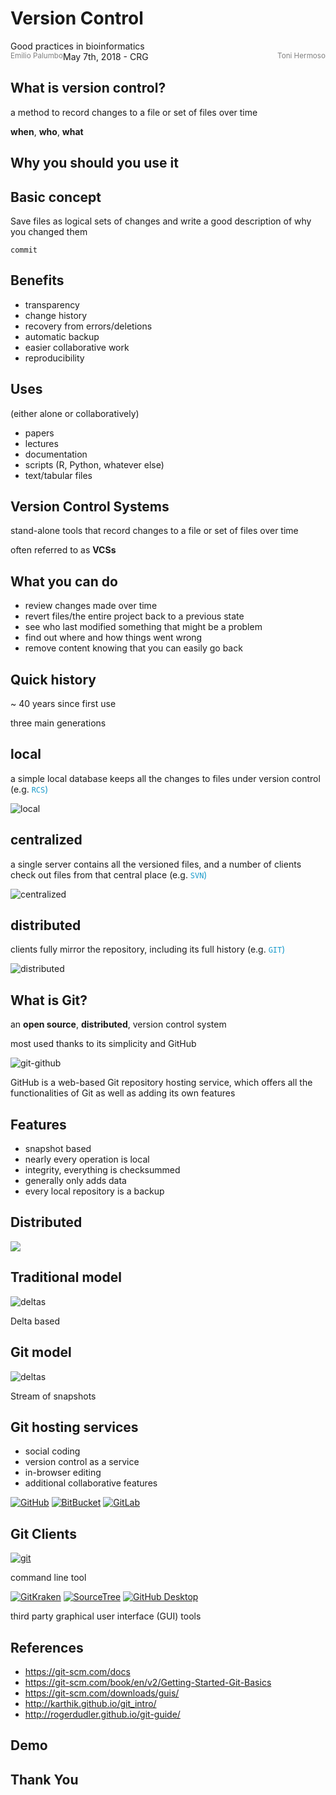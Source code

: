 # Version Control 

<medium>
Good practices in bioinformatics<br>
May 7th, 2018 - CRG
</medium>

<small style="width: 50%; margin-top: 0.5em; color: grey;">
<span style="float: left;">Emilio Palumbo</span>
<span style="float: right;">Toni Hermoso</span>
</small>



## What is version control?


a method to record changes to a file or set of files over time

<i style="color: #189acb;" class="fas fa-caret-right"></i> **when**, **who**, **what**


## Why you should you use it


<!-- .slide: data-background-image="images/phd101212s.gif" data-background-size="contain" -->


<!-- .slide: data-background-image="images/phd052810s.gif" data-background-size="contain" -->


## Basic concept

Save files as logical sets of changes and write a good description of why you changed them 

<i style="color: #189acb;" class="fas fa-caret-right"></i> `commit`


## Benefits

- transparency
- change history
- recovery from errors/deletions
- automatic backup
- easier collaborative work
- reproducibility


## Uses
(either alone or collaboratively)

- papers
- lectures
- documentation
- scripts (R, Python, whatever else)
- text/tabular files



## Version Control Systems


stand-alone tools that record changes to a file or set of files over time

<i style="color: #189acb;" class="fas fa-caret-right"></i> often referred to as **VCSs**


## What you can do

- review changes made over time
- revert files/the entire project back to a previous state
- see who last modified something that might be a problem
- find out where and how things went wrong
- remove content knowing that you can easily go back


## Quick history

~ 40 years since first use

<i style="color: #189acb;" class="fas fa-caret-right"></i> three main generations


## local

a simple local database keeps all the changes to files under version control (e.g. <span style="color: #189acb;">`RCS`<span>)

![local](images/local.png)<!-- .element: width="50%" -->


## centralized

a single server contains all the versioned files, and a number of clients check out files from that central place (e.g. <span style="color: #189acb;">`SVN`<span>)

![centralized](images/centralized.png)<!-- .element: width="60%" -->


## distributed

clients fully mirror the repository, including its full history (e.g. <span style="color: #189acb;">`GIT`<span>)

![distributed](images/distributed.png)<!-- .element: width="39%" -->



## What is Git?


an **open source**, **distributed**, version control system

<i style="color: #189acb;" class="fas fa-caret-right"></i> most used thanks to its simplicity and GitHub 


![git-github](images/Github2.png)

<i style="color: #189acb;" class="fas fa-caret-right"></i> GitHub is a web-based Git repository hosting service, which offers all the functionalities of Git as well as adding its own features


## Features

- snapshot based
- nearly every operation is local
- integrity, everything is checksummed
- generally only adds data
- every local repository is a backup


## Distributed

![](images/svngit.png)<!-- .element: width="50%" -->


## Traditional model

![deltas](images/deltas.png)

Delta based


## Git model

![deltas](images/snapshots.png)

Stream of snapshots


## Git hosting services

- social coding
- version control as a service
- in-browser editing
- additional collaborative features


[![GitHub](images/github-logo.png)<!-- .element width="40%" -->](https://github.com)
[![BitBucket](images/bitbucket_rgb_darkblue_atlassian_1200x630.png)<!-- .element width="40%" -->](https://bitbucket.org)
[![GitLab](images/gitlab.png)<!-- .element width="40%" -->](https://gitlab.com/)


## Git Clients


[![git](images/git.png)<!-- .element width="35%" -->](https://git-scm.com/downloads)

<i style="color: #189acb;" class="fas fa-caret-right"></i> command line tool


[![GitKraken](images/gitkraken.jpg)<!-- .element width="30%" -->](https://www.gitkraken.com/)
[![SourceTree](images/Sourcetree-blue.svg)<!-- .element width="35%" -->](https://www.sourcetreeapp.com/)
[![GitHub Desktop](images/github-desktop.svg)<!-- .element width="20%" -->](https://desktop.github.com/)

<i style="color: #189acb;" class="fas fa-caret-right"></i> third party graphical user interface (GUI) tools


## References
- https://git-scm.com/docs
- https://git-scm.com/book/en/v2/Getting-Started-Git-Basics
- https://git-scm.com/downloads/guis/
- http://karthik.github.io/git_intro/
- http://rogerdudler.github.io/git-guide/



<!-- .slide: data-background-color="#000" -->
## Demo 



## Thank You